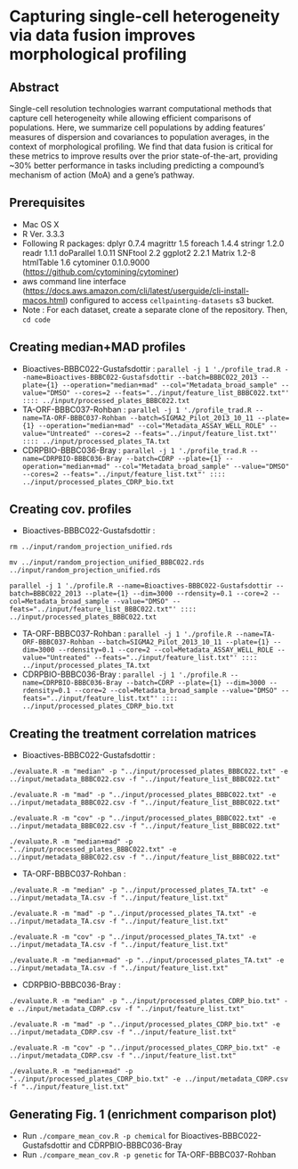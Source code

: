 # Capturing single-cell heterogeneity via data fusion improves morphological profiling #

## Abstract ##
Single-cell resolution technologies warrant computational methods that capture cell heterogeneity while allowing efficient comparisons of populations. Here, we summarize cell populations by adding features’ measures of dispersion and covariances to population averages, in the context of morphological profiling. We find that data fusion is critical for these metrics to improve results over the prior state-of-the-art, providing ~30% better performance in tasks including predicting a compound’s mechanism of action (MoA) and a gene’s pathway.

## Prerequisites ##
* Mac OS X
* R Ver. 3.3.3 
* Following R packages: dplyr 0.7.4
magrittr 1.5
foreach 1.4.4
stringr 1.2.0
readr 1.1.1
doParallel 1.0.11
SNFtool 2.2
ggplot2 2.2.1
Matrix 1.2-8
htmlTable 1.6
cytominer 0.1.0.9000 (https://github.com/cytomining/cytominer)
* aws command line interface (https://docs.aws.amazon.com/cli/latest/userguide/cli-install-macos.html) configured to access `cellpainting-datasets` s3 bucket. 
* Note : For each dataset, create a separate clone of the repository. Then, `cd code`

## Creating median+MAD profiles ##
* Bioactives-BBBC022-Gustafsdottir : `parallel -j 1 './profile_trad.R --name=Bioactives-BBBC022-Gustafsdottir --batch=BBBC022_2013 --plate={1} --operation="median+mad" --col="Metadata_broad_sample" --value="DMSO" --cores=2 --feats="../input/feature_list_BBBC022.txt"' :::: ../input/processed_plates_BBBC022.txt`
* TA-ORF-BBBC037-Rohban : `parallel -j 1 './profile_trad.R --name=TA-ORF-BBBC037-Rohban --batch=SIGMA2_Pilot_2013_10_11 --plate={1} --operation="median+mad" --col="Metadata_ASSAY_WELL_ROLE" --value="Untreated" --cores=2 --feats="../input/feature_list.txt"' :::: ../input/processed_plates_TA.txt`
* CDRPBIO-BBBC036-Bray : `parallel -j 1 './profile_trad.R --name=CDRPBIO-BBBC036-Bray --batch=CDRP --plate={1} --operation="median+mad" --col="Metadata_broad_sample" --value="DMSO" --cores=2 --feats="../input/feature_list.txt"' :::: ../input/processed_plates_CDRP_bio.txt`

## Creating cov. profiles ##
* Bioactives-BBBC022-Gustafsdottir : 
``` 
rm ../input/random_projection_unified.rds

mv ../input/random_projection_unified_BBBC022.rds ../input/random_projection_unified.rds

parallel -j 1 './profile.R --name=Bioactives-BBBC022-Gustafsdottir --batch=BBBC022_2013 --plate={1} --dim=3000 --rdensity=0.1 --core=2 --col=Metadata_broad_sample --value="DMSO" --feats="../input/feature_list_BBBC022.txt"' :::: ../input/processed_plates_BBBC022.txt 

```
* TA-ORF-BBBC037-Rohban : `parallel -j 1 './profile.R --name=TA-ORF-BBBC037-Rohban --batch=SIGMA2_Pilot_2013_10_11 --plate={1} --dim=3000 --rdensity=0.1 --core=2 --col=Metadata_ASSAY_WELL_ROLE --value="Untreated" --feats="../input/feature_list.txt"' :::: ../input/processed_plates_TA.txt`
* CDRPBIO-BBBC036-Bray : `parallel -j 1 './profile.R --name=CDRPBIO-BBBC036-Bray --batch=CDRP --plate={1} --dim=3000 --rdensity=0.1 --core=2 --col=Metadata_broad_sample --value="DMSO" --feats="../input/feature_list.txt"' :::: ../input/processed_plates_CDRP_bio.txt`

## Creating the treatment correlation matrices ##
* Bioactives-BBBC022-Gustafsdottir :
``` 
./evaluate.R -m "median" -p "../input/processed_plates_BBBC022.txt" -e ../input/metadata_BBBC022.csv -f "../input/feature_list_BBBC022.txt"

./evaluate.R -m "mad" -p "../input/processed_plates_BBBC022.txt" -e ../input/metadata_BBBC022.csv -f "../input/feature_list_BBBC022.txt"

./evaluate.R -m "cov" -p "../input/processed_plates_BBBC022.txt" -e ../input/metadata_BBBC022.csv -f "../input/feature_list_BBBC022.txt"

./evaluate.R -m "median+mad" -p "../input/processed_plates_BBBC022.txt" -e ../input/metadata_BBBC022.csv -f "../input/feature_list_BBBC022.txt"

```
* TA-ORF-BBBC037-Rohban :
``` 
./evaluate.R -m "median" -p "../input/processed_plates_TA.txt" -e ../input/metadata_TA.csv -f "../input/feature_list.txt"

./evaluate.R -m "mad" -p "../input/processed_plates_TA.txt" -e ../input/metadata_TA.csv -f "../input/feature_list.txt"

./evaluate.R -m "cov" -p "../input/processed_plates_TA.txt" -e ../input/metadata_TA.csv -f "../input/feature_list.txt"

./evaluate.R -m "median+mad" -p "../input/processed_plates_TA.txt" -e ../input/metadata_TA.csv -f "../input/feature_list.txt"

```
* CDRPBIO-BBBC036-Bray :
``` 
./evaluate.R -m "median" -p "../input/processed_plates_CDRP_bio.txt" -e ../input/metadata_CDRP.csv -f "../input/feature_list.txt"

./evaluate.R -m "mad" -p "../input/processed_plates_CDRP_bio.txt" -e ../input/metadata_CDRP.csv -f "../input/feature_list.txt"

./evaluate.R -m "cov" -p "../input/processed_plates_CDRP_bio.txt" -e ../input/metadata_CDRP.csv -f "../input/feature_list.txt"

./evaluate.R -m "median+mad" -p "../input/processed_plates_CDRP_bio.txt" -e ../input/metadata_CDRP.csv -f "../input/feature_list.txt"

```

## Generating Fig. 1 (enrichment comparison plot) ##
* Run `./compare_mean_cov.R -p chemical` for Bioactives-BBBC022-Gustafsdottir and CDRPBIO-BBBC036-Bray
* Run `./compare_mean_cov.R -p genetic` for TA-ORF-BBBC037-Rohban

